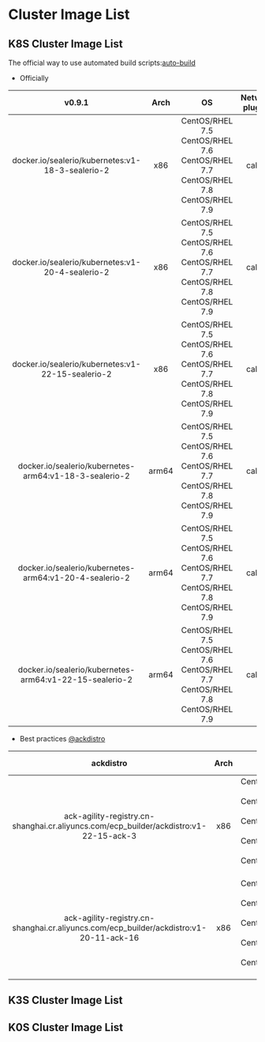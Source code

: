 # Cluster Image List

## K8S Cluster Image List

The official way to use automated build scripts:[auto-build](https://github.com/sealerio/basefs/blob/new_basefs/README.md)

* Officially

|                       v0.9.1                           |                  Arch                   |                                                   OS                                                |              Network plugins            |             container runtime           |
| :----------------------------------------------------: | :-------------------------------------: | :-------------------------------------------------------------------------------------------------: | :-------------------------------------: | :-------------------------------------: |
| docker.io/sealerio/kubernetes:v1-18-3-sealerio-2       |                   x86                   |     CentOS/RHEL 7.5<br>CentOS/RHEL 7.6<br>CentOS/RHEL 7.7<br>CentOS/RHEL 7.8<br>CentOS/RHEL 7.9     |                 calico                  |            hack docker v19.03.14        |
| docker.io/sealerio/kubernetes:v1-20-4-sealerio-2       |                   x86                   |     CentOS/RHEL 7.5<br>CentOS/RHEL 7.6<br>CentOS/RHEL 7.7<br>CentOS/RHEL 7.8<br>CentOS/RHEL 7.9     |                 calico                  |            hack docker v19.03.14        |
| docker.io/sealerio/kubernetes:v1-22-15-sealerio-2      |                   x86                   |     CentOS/RHEL 7.5<br>CentOS/RHEL 7.6<br>CentOS/RHEL 7.7<br>CentOS/RHEL 7.8<br>CentOS/RHEL 7.9     |                 calico                  |            hack docker v19.03.14        |
| docker.io/sealerio/kubernetes-arm64:v1-18-3-sealerio-2 |                  arm64                  |     CentOS/RHEL 7.5<br>CentOS/RHEL 7.6<br>CentOS/RHEL 7.7<br>CentOS/RHEL 7.8<br>CentOS/RHEL 7.9     |                 calico                  |            hack docker v19.03.14        |
| docker.io/sealerio/kubernetes-arm64:v1-20-4-sealerio-2 |                  arm64                  |     CentOS/RHEL 7.5<br>CentOS/RHEL 7.6<br>CentOS/RHEL 7.7<br>CentOS/RHEL 7.8<br>CentOS/RHEL 7.9     |                 calico                  |            hack docker v19.03.14        |
| docker.io/sealerio/kubernetes-arm64:v1-22-15-sealerio-2|                  arm64                  |     CentOS/RHEL 7.5<br>CentOS/RHEL 7.6<br>CentOS/RHEL 7.7<br>CentOS/RHEL 7.8<br>CentOS/RHEL 7.9     |                 calico                  |            hack docker v19.03.14        |

* Best practices [@ackdistro](https://github.com/AliyunContainerService/ackdistro/blob/main/docs/user-guide/getting-started_zh.md)

|                                      ackdistro                                         |                  Arch                   |                                                   OS                                                |              Network plugins            |             container runtime           |
| :------------------------------------------------------------------------------------: | :-------------------------------------: | :-------------------------------------------------------------------------------------------------: | :-------------------------------------: | :-------------------------------------: |
| ack-agility-registry.cn-shanghai.cr.aliyuncs.com/ecp_builder/ackdistro:v1-22-15-ack-3  |                   x86                   |     CentOS/RHEL 7.5<br>CentOS/RHEL 7.6<br>CentOS/RHEL 7.7<br>CentOS/RHEL 7.8<br>CentOS/RHEL 7.9     |              calico/hybridnet           |          Official docker v19.03.15      |
| ack-agility-registry.cn-shanghai.cr.aliyuncs.com/ecp_builder/ackdistro:v1-20-11-ack-16 |                   x86                   |     CentOS/RHEL 7.5<br>CentOS/RHEL 7.6<br>CentOS/RHEL 7.7<br>CentOS/RHEL 7.8<br>CentOS/RHEL 7.9     |              calico/hybridnet           |          Official docker v19.03.15      |

## K3S Cluster Image List

## K0S Cluster Image List
